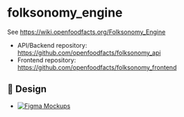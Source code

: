 # folksonomy_engine

See https://wiki.openfoodfacts.org/Folksonomy_Engine

* API/Backend repository: https://github.com/openfoodfacts/folksonomy_api
* Frontend repository: https://github.com/openfoodfacts/folksonomy_frontend



## 🎨 Design
- [![Figma](https://img.shields.io/badge/figma-%23F24E1E.svg?logo=figma&logoColor=white) Mockups](https://www.figma.com/design/uEtDC3hqIZZeOs6AQAed3D/Folksonomy-Engine--n%C3%A9e-OpenLists-?node-id=614-2&p=f&t=Ly2rYxJgs4fcTane-0)
